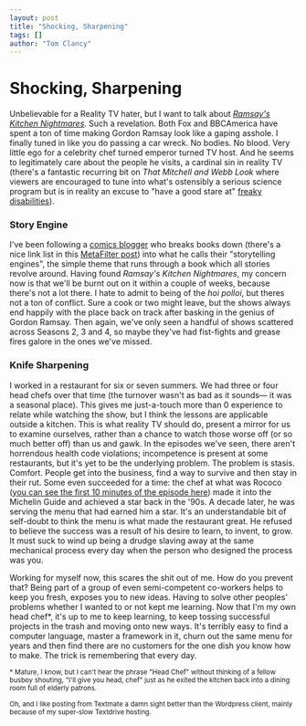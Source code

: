 ```yaml
---
layout: post
title: "Shocking, Sharpening"
tags: []
author: "Tom Clancy"
---
```


# Shocking, Sharpening

Unbelievable for a Reality TV hater, but I want to talk about <a href="http://bbcamerica.com/content/154/index.jsp" target="_blank"><em>Ramsay's Kitchen Nightmares</em></a>. Such a revelation. Both Fox and BBCAmerica have spent a ton of time making Gordon Ramsay look like a gaping asshole. I finally tuned in like you do passing a car wreck. No bodies. No blood. Very little ego for a celebrity chef turned emperor turned TV host. And he seems to legitimately care about the people he visits, a cardinal sin in reality TV (there's a fantastic recurring bit on <em>That Mitchell and Webb Look</em> where viewers are encouraged to tune into what's ostensibly a serious science program but is in reality an excuse to "have a good stare at" <a href="http://youtube.com/watch?v=5Hv6pqRwwQA&amp;feature=related" target="_blank" title="The Man with 19 Penises">freaky disabilities</a>).
<h3>Story Engine</h3>
I've been following a <a href="http://www.metafilter.com/69987/Once-More-the-Engine-of-Her-Thoughts-Began" target="_blank">comics blogger</a> who breaks books down (there's a nice link list in this <a href="http://www.metafilter.com/69987/Once-More-the-Engine-of-Her-Thoughts-Began" target="_blank">MetaFilter post</a>) into what he calls their "storytelling engines", the simple theme that runs through a book which all stories revolve around. Having found <em>Ramsay's Kitchen Nightmares</em>, my concern now is that we'll be burnt out on it within a couple of weeks, because there's not a lot there. I hate to admit to being of the <em>hoi polloi</em>, but theres not a ton of conflict. Sure a cook or two might leave, but the shows always end happily with the place back on track after basking in the genius of Gordon Ramsay. Then again, we've only seen a handful of shows scattered across Seasons 2, 3 and 4, so maybe they've had fist-fights and grease fires galore in the ones we've missed.
<h3>Knife Sharpening</h3>
I worked in a restaurant for six or seven summers. We had three or four head chefs over that time (the turnover wasn't as bad as it sounds— it was a seasonal place). This gives me just-a-touch more than 0 experience to relate while watching the show, but I think the lessons are applicable outside a kitchen. This is what reality TV should do, present a mirror for us to examine ourselves, rather than a chance to watch those worse off (or so much better off) than us and gawk. In the episodes we've seen, there aren't horrendous health code violations; incompetence is present at some restaurants, but it's yet to be the underlying problem. The problem is stasis. Comfort. People get into the business, find a way to survive and then stay in their rut. Some even succeeded for a time: the chef at what was Rococo (<a href="http://www.youtube.com/watch?v=WdIGiwbbphU" target="_blank">you can see the first 10 minutes of the episode here</a>) made it into the Michelin Guide and achieved a star back in the '90s. A decade later, he was serving the menu that had earned him a star. It's an understandable bit of self-doubt to think the menu is what made the restaurant great. He refused to believe the success was a result of his desire to learn, to invent, to grow. It must suck to wind up being a drudge slaving away at the same mechanical process every day when the person who designed the process was you.

Working for myself now, this scares the shit out of me. How do you prevent that? Being part of a group of even semi-competent co-workers helps to keep you fresh, exposes you to new ideas. Having to solve other peoples' problems whether I wanted to or not kept me learning. Now that I'm my own head chef*, it's up to me to keep learning, to keep tossing successful projects in the trash and moving onto new ways. It's terribly easy to find a computer language, master a framework in it, churn out the same menu for years and then find there are no customers for the one dish you know how to make. The trick is remembering that every day.

<small>* Mature, I know, but I can't hear the phrase "Head Chef" without thinking of a fellow busboy shouting, "I'll give you head, chef" just as he exited the kitchen back into a dining room full of elderly patrons.</small>

<small>Oh, and I like posting from Textmate a damn sight better than the Wordpress client, mainly because of my super-slow Textdrive hosting.</small>
